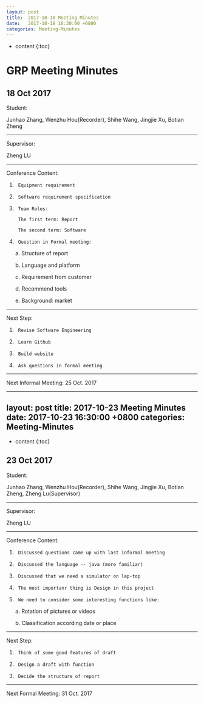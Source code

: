 ```yaml
---
layout: post
title:  2017-10-18 Meeting Minutes
date:   2017-10-18 16:30:00 +0800
categories: Meeting-Minutes
---
```


* content
{:toc}


# GRP Meeting Minutes

## 18 Oct 2017  

Student: 

Junhao Zhang, Wenzhu Hou(Recorder), Shihe Wang, Jingjie Xu, Botian Zheng

---

Supervisor: 

Zheng LU

---

Conference Content: 

1.		Equipment requirement

2.		Software requirement specification

3.  	Team Roles:

		The first term: Report

		The second term: Software

4.  	Question in Formal meeting:

	a.  Structure of report

	b.  Language and platform

	c.  Requirement from customer

	d.  Recommend tools

	e.  Background: market
	
---

Next Step:

1.		Revise Software Engineering

2.		Learn Github

3.		Build website

4.		Ask questions in formal meeting

---






	 
Next Informal Meeting: 25 Oct. 2017   

---
layout: post
title:  2017-10-23 Meeting Minutes
date:   2017-10-23 16:30:00 +0800
categories: Meeting-Minutes
---

* content
{:toc}


## 23 Oct 2017  

Student: 

Junhao Zhang, Wenzhu Hou(Recorder), Shihe Wang, Jingjie Xu, Botian Zheng, Zheng Lu(Supervisor)

---

Supervisor: 

Zheng LU

---

Conference Content: 

1.		Discussed questions came up with last informal meeting

2. 		Discussed the language -- java (more familiar)

3.		Discussed that we need a simulator on lap-top

4.		The most importanr thing is Design in this project

5.		We need to consider some interesting functions like:
		
	a.	Rotation of pictures or videos

	b.	Classification according date or place
	
---

Next Step:

1.		Think of some good features of draft

2.		Design a draft with function

3.		Decide the structure of report

---
	






Next Formal Meeting: 31 Oct. 2017   



